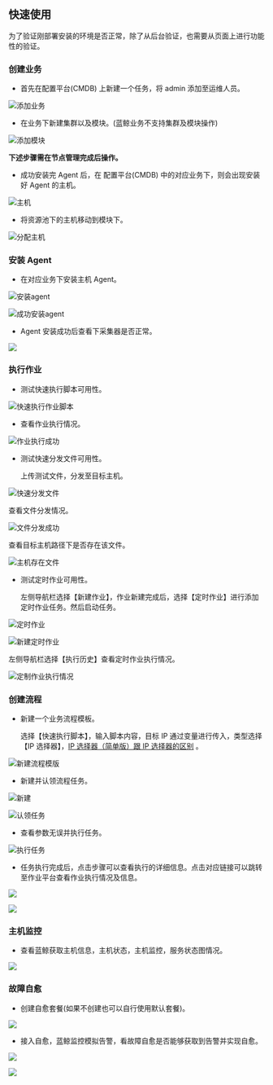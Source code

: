 ## 快速使用

为了验证刚部署安装的环境是否正常，除了从后台验证，也需要从页面上进行功能性的验证。

### 创建业务

- 首先在配置平台(CMDB) 上新建一个任务，将 admin 添加至运维人员。

![添加业务](../../assets/add_business.png)

- 在业务下新建集群以及模块。(蓝鲸业务不支持集群及模块操作)

![添加模块](../../assets/add_modul.png)

**下述步骤需在节点管理完成后操作。**

- 成功安装完 Agent 后，在 配置平台(CMDB) 中的对应业务下，则会出现安装好 Agent 的主机。

![主机](../../assets/hosts.png)

- 将资源池下的主机移动到模块下。

![分配主机](../../assets/dis_host.png)

### 安装 Agent

- 在对应业务下安装主机 Agent。

![安装agent](../../assets/agent.png)

![成功安装agent](../../assets/success_agent.png)

- Agent 安装成功后查看下采集器是否正常。

![](../../assets/agent_status.png)

### 执行作业

- 测试快速执行脚本可用性。

![快速执行作业脚本](../../assets/exec_job.png)

- 查看作业执行情况。

![作业执行成功](../../assets/job_success.png)

- 测试快速分发文件可用性。

  上传测试文件，分发至目标主机。

![快速分发文件](../../assets/exec_file.png)

  查看文件分发情况。

![文件分发成功](../../assets/file_success.png)

  查看目标主机路径下是否存在该文件。

![主机存在文件](../../assets/exist_file.png)

- 测试定时作业可用性。

  左侧导航栏选择【新建作业】，作业新建完成后，选择【定时作业】进行添加定时作业任务。然后启动任务。

![定时作业](../../assets/add_script.png)

![新建定时作业](../../assets/job_Timeing.png)

  左侧导航栏选择【执行历史】查看定时作业执行情况。
    
![定制作业执行情况](../../assets/Timejobsuccess.png)


### 创建流程
- 新建一个业务流程模板。

    选择【快速执行脚本】，输入脚本内容，目标 IP 通过变量进行传入，类型选择【IP 选择器】，[IP 选择器（简单版）跟 IP 选择器的区别](https://github.com/Tencent/bk-sops/blob/V3.3.X/docs/features/variables_engine.md#ip%E9%80%89%E6%8B%A9%E5%99%A8%E7%AE%80%E5%8D%95%E7%89%88) 。

![新建流程模版](../../assets/add_sops.png)

- 新建并认领流程任务。

![新建](../../assets/add_sops_task.png)

![认领任务](../../assets/select_sops_task.png)

- 查看参数无误并执行任务。

![执行任务](../../assets/view_para.png)

- 任务执行完成后，点击步骤可以查看执行的详细信息。点击对应链接可以跳转至作业平台查看作业执行情况及信息。

![](../../assets/sops_task_situation.png)

![](../../assets/sops_task_situation2.png)

### 主机监控

- 查看蓝鲸获取主机信息，主机状态，主机监控，服务状态图情况。

![](../../assets/bk_monitor.png)

### 故障自愈

- 创建自愈套餐(如果不创建也可以自行使用默认套餐)。

![](../../assets/fta.png)

- 接入自愈，蓝鲸监控模拟告警，看故障自愈是否能够获取到告警并实现自愈。

![](../../assets/add_fta.png)

![](../../assets/fta_source.png)
